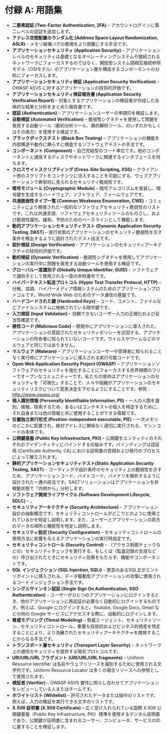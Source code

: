 # 付録 A: 用語集

- **二要素認証 (Two-Factor Authentication, 2FA)** – アカウントログインに第二レベルの認証を追加します。
- **アドレス空間配置のランダム化 (Address Space Layout Randomization, ASLR)** – メモリ破壊バグの悪用をより困難にする手法です。
- **アプリケーションセキュリティ (Application Security)** – アプリケーションレベルのセキュリティは基礎となるオペレーティングシステムや接続されるネットワークにフォーカスするのではなく、開放型システム間相互接続参照モデル（OSIモデル）のアプリケーション層を構成するコンポーネントの分析にフォーカスします。
- **アプリケーションセキュリティ検証 (Application Security Verification)** – OWASP ASVS に対するアプリケーションの技術的評価です。
- **アプリケーションセキュリティ検証報告書 (Application Security Verification Report)** – 対象とするアプリケーションの検証者が作成した全体的な結果と分析をまとめた報告書です。
- **認証 (Authentication)** – アプリケーションユーザーの申請IDを検証します。
- **自動検証 (Automated Verification)** – 脆弱性シグネチャを使用して問題を発見する自動ツール（動的分析ツール、静的解析ツール、のいずれかもしくはその両方）を使用する検証です。
- **ブラックボックステスト (Black Box Testing)** – アプリケーションの機能を内部構造や動作に頼らすに検査するソフトウェアテストの手法です。
- **コンポーネント (Component)** – 自己完結型のコード単位です。他のコンポーネントと通信するディスクやネットワークに関連するインタフェースを持ちます。
- **クロスサイトスクリプティング (Cross-Site Scripting, XSS)** – クライアント側のスクリプトをコンテンツに流入することを可能にする、ウェブアプリケーションで典型的に見られるセキュリティ脆弱性です。
- **暗号モジュール (Cryptographic Module)** – 暗号アルゴリズムを実装し、暗号鍵を生成するハードウェア、ソフトウェア、ファームウェアです。
- **共通脆弱性タイプ一覧 (Common Weakness Enumeration, CWE)** - コミュニティにより開発された一般的なソフトウェアセキュリティ脆弱性のリストです。これは共通言語、ソフトウェアセキュリティツールのものさし、および脆弱性識別、緩和、予防のためのベースラインとして機能します。
- **動的アプリケーションセキュリティテスト (Dynamic Application Security Testing, DAST)** – 実行状態のアプリケーションのセキュリティ脆弱性を示す条件を検出するように設計されたテスト技法です。
- **設計検証 (Design Verification)** – アプリケーションのセキュリティアーキテクチャの技術的評価です。
- **動的検証 (Dynamic Verification)** – 脆弱性シグネチャを使用してアプリケーションの実行中に問題を発見する自動ツールを使用する検証です。
- **グローバル一意識別子 (Globally Unique Identifier, GUID)** – ソフトウェアで識別子として使用される一意の参照番号です。
- **ハイパーテキスト転送プロトコル (Hyper Text Transfer Protocol, HTTP)** – 分散、協調、ハイパーメディア情報システムのためのアプリケーションプロトコルです。World Wide Web のためのデータ通信の基盤です。
- **ハードコードされた鍵 (Hardcoded Keys)** – コード、コメント、ファイルなどファイルシステムに格納されている暗号鍵です。
- **入力検証 (Input Validation)** – 信頼できないユーザー入力の正規化および妥当性確認です。
- **悪性コード (Malicious Code)** – 開発中にアプリケーションに導入された、アプリケーションの意図されたセキュリティポリシーを迂回する、アプリケーションの所有者に知られていないコードです。ウイルスやワームなどのマルウェアと同じではありません。
- **マルウェア (Malware)** – アプリケーションユーザーや管理者に知られることなく実行時にアプリケーションに導入される実行可能コードです。
- **Open Web Application Security Project (OWASP)** – アプリケーションソフトウェアのセキュリティを強化することにフォーカスする世界規模のフリーでオープンなコミュニティーです。私たちの使命はアプリケーションのセキュリティを「可視化」することで、人々や組織がアプリケーションのセキュリティリスクについて意思決定を下せるようにすることです。参照：http://www.owasp.org/
- **個人識別情報 (Personally Identifiable Information, PII)** – 一人の人間を識別、接触、探索するため、あるいはコンテキストの個人を特定するために、それ自身または他の情報と共に使用することができる情報です。
- **位置独立実行形式 (Position-independent executable, PIE)** – 一次メモリのどこかに配置され、絶対アドレスに関係なく適切に実行される、マシンコードの本体です。
- **公開鍵基盤 (Public Key Infrastructure, PKI)** – 公開鍵をエンティティのそれぞれのアイデンティティにバインドする仕組みです。バインディングは認証局 (Certificate Authority, CA) における証明書の登録および発行のプロセスによって確立されます。
- **静的アプリケーションセキュリティテスト(Static Application Security Testing, SAST)** – コーディングや設計条件のセキュリティ上の脆弱性を示すため、アプリケーションコード、バイトコード、バイナリを解析するように設計された一連の技法です。SASTソリューションはアプリケーションを非稼動状態で「内側から」分析します。
- **ソフトウェア開発ライフサイクル (Software Development Lifecycle, SDLC)** – 。
- **セキュリティアーキテクチャ (Security Architecture)** – アプリケーション設計の抽象概念です。セキュリティコントロールがどこでどのように使用されているかを特定し説明します。また、ユーザーとアプリケーションの両方のデータの場所と機密性を特定し説明します。
- **セキュリティ設定 (Security Configuration)** – セキュリティコントロールの使用方法に影響を与えるアプリケーションの実行時設定です。
- **セキュリティコントロール (Security Control)** – （アクセス制御チェックなどの）セキュリティチェックを実行する、もしくは（監査記録の生成などの）呼び出されたときにセキュリティ効果をもたらす、機能やコンポーネントです。
- **SQL インジェクション (SQL Injection, SQLi)** – 悪意のあるSQL文がエントリポイントに挿入される、データ駆動型アプリケーションの攻撃に使用されるコードインジェクション手法です。
- **シングルサインオン認証 (Single Sign On Authentication, SSO Authentication)** – ユーザーがひとつのアプリケーションにログインするとき、他のアプリケーションに再認証の必要なく自動的にログインするものです。例えば、Google にログインすると、Youtube, Google Docs, Gmail などの他の Google サービスにアクセスする際に、自動的にログインします。
- **脅威モデリング (Threat Modeling)** – 脅威エージェント、セキュリティゾーン、セキュリティコントロール、重要な技術的およびビジネス的資産を特定することにより、より洗練されたセキュリティアーキテクチャを開発することからなる手法です。
- **トランスポート層セキュリティ (Transport Layer Security)** – ネットワーク上の通信セキュリティを提供する暗号プロトコルです。
- **URI/URL/URL フラグメント (URI/URL/URL fragments)** – Uniform Resource Identifier は名前やウェブリソースを識別するために使用される文字列です。Uniform Resource Locator は多くの場合リソースへの参照として使用されます。
- **検証者 (Verifier)** – OWASP ASVS 要件に照らし合わせてアプリケーションをレビューしている人またはチームです。
- **ホワイトリスト (Whitelist)** – 許可されたデータまたは操作のリストです。例えば、入力の検証を実行できる文字のリストです。
- **X.509 証明書 (X.509 Certificate)** – 広く受け入れられている国際 X.509 公開鍵基盤（Public Key Infrastructure, PKI）標準を使用するデジタル証明書であり、公開鍵が証明書に含まれるユーザー、コンピュータ、サービスのIDに属することを検証します。
